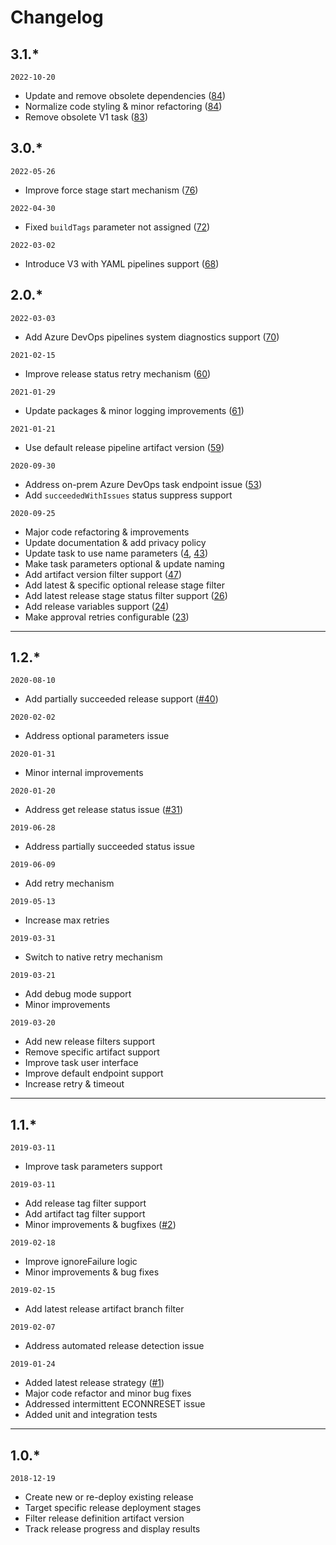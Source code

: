 # Changelog

## 3.1.*

`2022-10-20`

- Update and remove obsolete dependencies ([84](https://github.com/dmitryserbin/azdev-release-orchestrator/pull/84))
- Normalize code styling & minor refactoring ([84](https://github.com/dmitryserbin/azdev-release-orchestrator/pull/84))
- Remove obsolete V1 task ([83](https://github.com/dmitryserbin/azdev-release-orchestrator/pull/83))

## 3.0.*

`2022-05-26`

- Improve force stage start mechanism ([76](https://github.com/dmitryserbin/azdev-release-orchestrator/pull/76))

`2022-04-30`

- Fixed `buildTags` parameter not assigned ([72](https://github.com/dmitryserbin/azdev-release-orchestrator/pull/72))

`2022-03-02`

- Introduce V3 with YAML pipelines support ([68](https://github.com/dmitryserbin/azdev-release-orchestrator/pull/68))

## 2.0.*

`2022-03-03`

- Add Azure DevOps pipelines system diagnostics support ([70](https://github.com/dmitryserbin/azdev-release-orchestrator/pull/70))

`2021-02-15`

- Improve release status retry mechanism ([60](https://github.com/dmitryserbin/azdev-release-orchestrator/issues/60))

`2021-01-29`

- Update packages & minor logging improvements ([61](https://github.com/dmitryserbin/azdev-release-orchestrator/pull/61))

`2021-01-21`

- Use default release pipeline artifact version ([59](https://github.com/dmitryserbin/azdev-release-orchestrator/pull/59))

`2020-09-30`

- Address on-prem Azure DevOps task endpoint issue ([53](https://github.com/dmitryserbin/azdev-release-orchestrator/issues/53))
- Add `succeededWithIssues` status suppress support

`2020-09-25`

- Major code refactoring & improvements
- Update documentation & add privacy policy
- Update task to use name parameters ([4](https://github.com/dmitryserbin/azdev-release-orchestrator/issues/4), [43](https://github.com/dmitryserbin/azdev-release-orchestrator/issues/43))
- Make task parameters optional & update naming
- Add artifact version filter support ([47](https://github.com/dmitryserbin/azdev-release-orchestrator/issues/47))
- Add latest & specific optional release stage filter
- Add latest release stage status filter support ([26](https://github.com/dmitryserbin/azdev-release-orchestrator/issues/26))
- Add release variables support ([24](https://github.com/dmitryserbin/azdev-release-orchestrator/issues/24))
- Make approval retries configurable ([23](https://github.com/dmitryserbin/azdev-release-orchestrator/issues/23))

---

## 1.2.*

`2020-08-10`

- Add partially succeeded release support ([#40](https://github.com/dmitryserbin/azdev-release-orchestrator/issues/40))

`2020-02-02`

- Address optional parameters issue

`2020-01-31`

- Minor internal improvements

`2020-01-20`

- Address get release status issue ([#31](https://github.com/dmitryserbin/azdev-release-orchestrator/issues/31))

`2019-06-28`

- Address partially succeeded status issue

`2019-06-09`

- Add retry mechanism

`2019-05-13`

- Increase max retries

`2019-03-31`

- Switch to native retry mechanism

`2019-03-21`

- Add debug mode support
- Minor improvements

`2019-03-20`

- Add new release filters support
- Remove specific artifact support
- Improve task user interface
- Improve default endpoint support
- Increase retry & timeout

---

## 1.1.*

`2019-03-11`

- Improve task parameters support

`2019-03-11`

- Add release tag filter support
- Add artifact tag filter support
- Minor improvements & bugfixes ([#2](https://github.com/dmitryserbin/azdev-release-orchestrator/issues/2))

`2019-02-18`

- Improve ignoreFailure logic
- Minor improvements & bug fixes

`2019-02-15`

- Add latest release artifact branch filter

`2019-02-07`

- Address automated release detection issue

`2019-01-24`

- Added latest release strategy ([#1](https://github.com/dmitryserbin/azdev-release-orchestrator/issues/1))
- Major code refactor and minor bug fixes
- Addressed intermittent ECONNRESET issue
- Added unit and integration tests

---

## 1.0.*

`2018-12-19`

- Create new or re-deploy existing release
- Target specific release deployment stages
- Filter release definition artifact version
- Track release progress and display results
